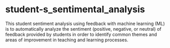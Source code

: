 # student-s_sentimental_analysis
This student sentiment analysis using feedback with machine learning (ML) is to automatically analyze the sentiment (positive, negative, or neutral) of feedback provided by students in order to identify common themes and areas of improvement in teaching and learning processes.  
